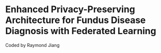 # Enhanced Privacy-Preserving Architecture for Fundus Disease Diagnosis with Federated Learning
Coded by Raymond Jiang